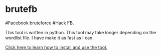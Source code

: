 # brutefb
#Facebook bruteforce
#Hack FB. 

This tool is written in python.
This tool may take longer depending on the wordlist file. 
I have make it as fast as I can. 

<a href="#" >Click here to learn how to install and use the tool.</a>
